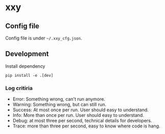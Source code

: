 # xxy

## Config file
Config file is under `~/.xxy_cfg.json`.

## Development
Install dependency
```shell
pip install -e .[dev]
```

### Log critiria
- Error: Something wrong, can't run anymore.
- Warning: Something wrong, but can still run.
- Success: At most once per run. User should easy to understand.
- Info: More than once per run. User should easy to understand.
- Debug: at most three per second, technical details for developers.
- Trace: more than three per second, easy to know where code is hang.
